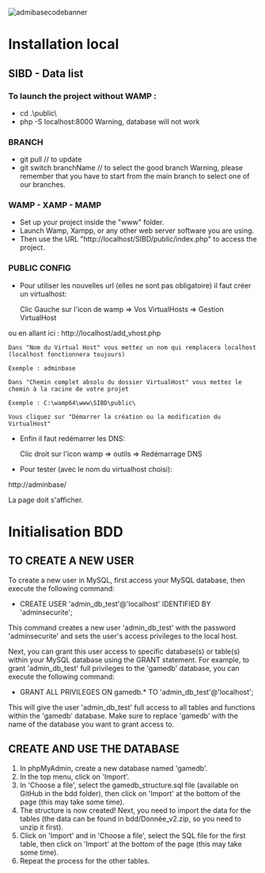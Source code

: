 ![admibasecodebanner](https://user-images.githubusercontent.com/23278834/227152693-709d81a2-9e83-4417-90dc-6666e7f40b0c.png)

# Installation local

## SIBD - Data list

### To launch the project without WAMP :

- cd .\public\
- php -S localhost:8000
  Warning, database will not work

### BRANCH

- git pull // to update
- git switch branchName // to select the good branch
  Warning, please remember that you have to start from the main branch to select one of our branches.

### WAMP - XAMP - MAMP

- Set up your project inside the "www" folder.
- Launch Wamp, Xampp, or any other web server software you are using.
- Then use the URL "http://localhost/SIBD/public/index.php" to access the project.

### PUBLIC CONFIG

- Pour utiliser les nouvelles url (elles ne sont pas obligatoire) il faut créer un virtualhost:

  Clic Gauche sur l'icon de wamp => Vos VirtualHosts => Gestion VirtualHost

ou en allant ici : http://localhost/add_vhost.php

    Dans "Nom du Virtual Host" vous mettez un nom qui remplacera localhost (localhost fonctionnera toujours)

    Exemple : adminbase

    Dans "Chemin complet absolu du dossier VirtualHost" vous mettez le chemin à la racine de votre projet

    Exemple : C:\wamp64\www\SIBD\public\

    Vous cliquez sur "Démarrer la création ou la modification du VirtualHost"

- Enfin il faut redémarrer les DNS:

  Clic droit sur l'icon wamp => outils => Redémarrage DNS

- Pour tester (avec le nom du virtualhost choisi):

http://adminbase/

La page doit s'afficher.

# Initialisation BDD

## TO CREATE A NEW USER

To create a new user in MySQL, first access your MySQL database, then execute the following command:

- CREATE USER 'admin_db_test'@'localhost' IDENTIFIED BY 'adminsecurite';

This command creates a new user 'admin_db_test' with the password 'adminsecurite' and sets the user's access privileges to the local host.

Next, you can grant this user access to specific database(s) or table(s) within your MySQL database using the GRANT statement. For example, to grant 'admin_db_test' full privileges to the 'gamedb' database, you can execute the following command:

- GRANT ALL PRIVILEGES ON gamedb.\* TO 'admin_db_test'@'localhost';

This will give the user 'admin_db_test' full access to all tables and functions within the 'gamedb' database. Make sure to replace 'gamedb' with the name of the database you want to grant access to.

## CREATE AND USE THE DATABASE
1) In phpMyAdmin, create a new database named 'gamedb'.
2) In the top menu, click on 'Import'.
3) In 'Choose a file', select the gamedb_structure.sql file (available on GitHub in the bdd folder), then click on 'Import' at the bottom of the page (this may take some time).
4) The structure is now created! Next, you need to import the data for the tables (the data can be found in bdd/Donnée_v2.zip, so you need to unzip it first).
5) Click on 'Import' and in 'Choose a file', select the SQL file for the first table, then click on 'Import' at the bottom of the page (this may take some time).
6) Repeat the process for the other tables.


